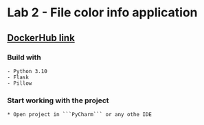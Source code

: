 # Lab 2 - File color info application

## [DockerHub link](https://hub.docker.com/r/alekseykrazhev/lab2-color-info)

### Build with

    - Python 3.10
    - Flask
    - Pillow

### Start working with the project

    * Open project in ```PyCharm``` or any othe IDE